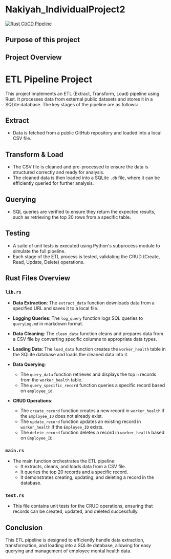 # Nakiyah_IndividualProject2

[![Rust CI/CD Pipeline](https://github.com/nogibjj/Nakiyah_IndividualProject2/actions/workflows/rust.yml/badge.svg)](https://github.com/nogibjj/Nakiyah_IndividualProject2/actions/workflows/rust.yml)

## Purpose of this project

## Project Overview
# ETL Pipeline Project

This project implements an ETL (Extract, Transform, Load) pipeline using Rust. It processes data from external public datasets and stores it in a SQLite database. The key stages of the pipeline are as follows:

## Extract

- Data is fetched from a public GitHub repository and loaded into a local CSV file.

## Transform & Load

- The CSV file is cleaned and pre-processed to ensure the data is structured correctly and ready for analysis.
- The cleaned data is then loaded into a SQLite `.db` file, where it can be efficiently queried for further analysis.

## Querying

- SQL queries are verified to ensure they return the expected results, such as retrieving the top 20 rows from a specific table.

## Testing

- A suite of unit tests is executed using Python's subprocess module to simulate the full pipeline.
- Each stage of the ETL process is tested, validating the CRUD (Create, Read, Update, Delete) operations.

## Rust Files Overview

### `lib.rs`

- **Data Extraction**: The `extract_data` function downloads data from a specified URL and saves it to a local file.
  
- **Logging Queries**: The `log_query` function logs SQL queries to `queryLog.md` in markdown format.

- **Data Cleaning**: The `clean_data` function cleans and prepares data from a CSV file by converting specific columns to appropriate data types.

- **Loading Data**: The `load_data` function creates the `worker_health` table in the SQLite database and loads the cleaned data into it.

- **Data Querying**:
  - The `query_data` function retrieves and displays the top `n` records from the `worker_health` table.
  - The `query_specific_record` function queries a specific record based on `employee_id`.

- **CRUD Operations**:
  - The `create_record` function creates a new record in `worker_health` if the `Employee_ID` does not already exist.
  - The `update_record` function updates an existing record in `worker_health` if the `Employee_ID` exists.
  - The `delete_record` function deletes a record in `worker_health` based on `Employee_ID`.

### `main.rs`

- The main function orchestrates the ETL pipeline:
  - It extracts, cleans, and loads data from a CSV file.
  - It queries the top 20 records and a specific record.
  - It demonstrates creating, updating, and deleting a record in the database.

### `test.rs`

- This file contains unit tests for the CRUD operations, ensuring that records can be created, updated, and deleted successfully.

## Conclusion

This ETL pipeline is designed to efficiently handle data extraction, transformation, and loading into a SQLite database, allowing for easy querying and management of employee mental health data. 
